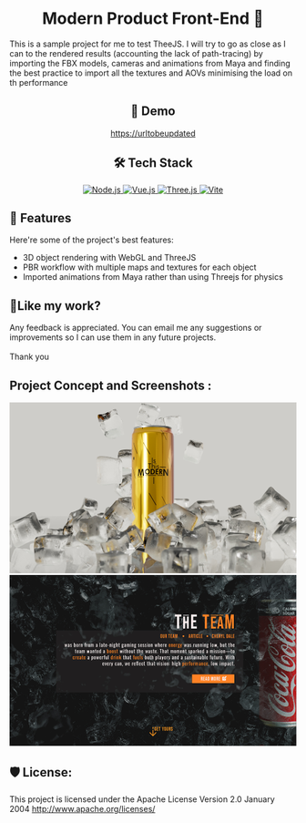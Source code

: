<h1 align="center" id="title">Modern Product Front-End 🍭</h1>

<p id="description">This is a sample project for me to test TheeJS. I will try to go as close as I can to the rendered results (accounting the lack of path-tracing) by importing the FBX models, cameras and animations from Maya and finding the best practice to import all the textures and AOVs minimising the load on th performance</p>

<h2 align="center">🚀 Demo</h2>

<p align="center"><a href="https://urltobeupdated">https://urltobeupdated</a></p>

<h2 align="center">🛠️ Tech Stack</h2>

<p align="center">
  <a href="https://nodejs.org/" target="_blank">
    <img src="https://img.shields.io/badge/Node.js-339933?style=for-the-badge&logo=nodedotjs&logoColor=white" alt="Node.js" />
  </a>
  <a href="https://vuejs.org/" target="_blank">
    <img src="https://img.shields.io/badge/Vue.js-4FC08D?style=for-the-badge&logo=vue.js&logoColor=white" alt="Vue.js" />
  </a>
    <a href="https://threejs.org/" target="_blank">
    <img src="https://img.shields.io/badge/Three.js-000000?style=for-the-badge&logo=three.js&logoColor=white" alt="Three.js" />
  </a>
  <a href="https://vitejs.dev/" target="_blank">
    <img src="https://img.shields.io/badge/Vite-646CFF?style=for-the-badge&logo=vite&logoColor=white" alt="Vite" />
  </a>
</p>


<h2>🧐 Features</h2>

Here're some of the project's best features:

*   3D object rendering with WebGL and ThreeJS
*   PBR workflow with multiple maps and textures for each object
*   Imported animations from Maya rather than using Threejs for physics

<h2>💖Like my work?</h2>

Any feedback is appreciated. You can email me any suggestions or improvements so I can use them in any future projects.  
<br>Thank you



<h2>Project Concept and Screenshots :</h2>

<img src="design/product1.jpg" alt="project-screenshot" width="550" height="300/">

<img src="design/desktop/Artboard 4.jpg" alt="project-screenshot" width="550" height="300/">

  
  


<h2>🛡️ License:</h2>

This project is licensed under the Apache License Version 2.0 January 2004 http://www.apache.org/licenses/

